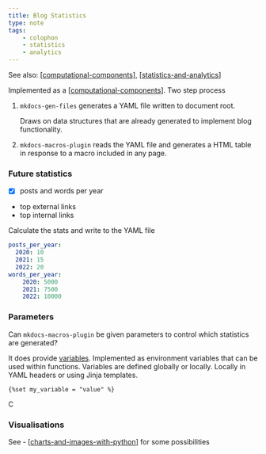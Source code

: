 ```yaml
---
title: Blog Statistics
type: note
tags:
    - colophon
    - statistics
    - analytics
---
```


See also: [[computational-components]], [[statistics-and-analytics]]

Implemented as a [[computational-components]]. Two step process

1. `mkdocs-gen-files` generates a YAML file written to document root.

    Draws on data structures that are already generated to implement blog functionality. 
2. `mkdocs-macros-plugin` reads the YAML file and generates a HTML table in response to a macro included in any page.

### Future statistics

- [x] posts and words per year
- top external links
- top internal links

Calculate the stats and write to the YAML file

```yaml
posts_per_year:
  2020: 10
  2021: 15
  2022: 20
words_per_year:
    2020: 5000
    2021: 7500
    2022: 10000 
```

### Parameters

Can `mkdocs-macros-plugin` be given parameters to control which statistics are generated?

It does provide [variables](https://mkdocs-macros-plugin.readthedocs.io/en/latest/#variables). Implemented as environment variables that can be used within functions. Variables are defined globally or locally. Locally in YAML headers or using Jinja templates.

```jinja2
{%set my_variable = "value" %}
```

C



### Visualisations

See - [[charts-and-images-with-python]] for some possibilities


[//begin]: # "Autogenerated link references for markdown compatibility"
[computational-components]: computational-components "Computational components"
[statistics-and-analytics]: statistics-and-analytics "Statistics and Analytics"
[charts-and-images-with-python]: ../sense/Web-development/foam-dev/charts-and-images-with-python "Charts and images with Python"
[//end]: # "Autogenerated link references"